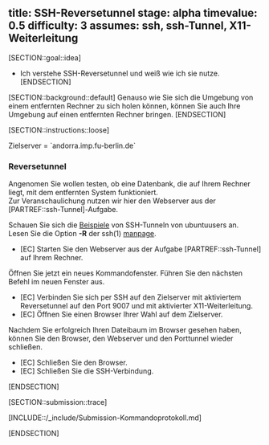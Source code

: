 title: SSH-Reversetunnel
stage: alpha
timevalue: 0.5
difficulty: 3
assumes: ssh, ssh-Tunnel, X11-Weiterleitung
---
[SECTION::goal::idea]
 - Ich verstehe SSH-Reversetunnel und weiß wie ich sie nutze.
[ENDSECTION]

[SECTION::background::default]
Genauso wie Sie sich die Umgebung von einem entfernten Rechner zu sich holen können, können Sie 
auch Ihre Umgebung auf einen entfernten Rechner bringen.
[ENDSECTION]

[SECTION::instructions::loose]

<replacement id='targetserver'>
Zielserver = `andorra.imp.fu-berlin.de`
</replacement>

### Reversetunnel

Angenomen Sie wollen testen, ob eine Datenbank, die auf Ihrem Rechner liegt, mit dem entfernten System funktioniert.  
Zur Veranschaulichung nutzen wir hier den Webserver aus der [PARTREF::ssh-Tunnel]-Aufgabe.

Schauen Sie sich die [Beispiele](https://wiki.ubuntuusers.de/SSH/#SSH-Tunnel) von SSH-Tunneln von 
ubuntuusers an.  
Lesen Sie die Option **-R** der ssh(1) [manpage](https://man.openbsd.org/ssh).

- [EC] Starten Sie den Webserver aus der Aufgabe [PARTREF::ssh-Tunnel] auf Ihrem Rechner.

Öffnen Sie jetzt ein neues Kommandofenster. Führen Sie den nächsten Befehl im neuen Fenster aus.

- [EC] Verbinden Sie sich per SSH auf den Zielserver mit aktiviertem Reversetunnel auf den Port 
   9007 und mit aktivierter X11-Weiterleitung.
- [EC] Öffnen Sie einen Browser Ihrer Wahl auf dem Zielserver.

Nachdem Sie erfolgreich Ihren Dateibaum im Browser gesehen haben, können Sie den Browser, den 
Webserver und den Porttunnel wieder schließen.

- [EC] Schließen Sie den Browser.
- [EC] Schließen Sie die SSH-Verbindung.

[ENDSECTION]

[SECTION::submission::trace]

[INCLUDE::/_include/Submission-Kommandoprotokoll.md]

[ENDSECTION]
